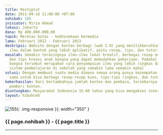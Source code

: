 ```yaml
---
title: Restiptut
date: 2011-09-16 11:08:00 +07:00
nohibah: 155
inisiator: Mirza Ahmad
lokasi: Jakarta
dana: Rp 400.000.000,00
topik: Meretas batas - kebhinekaan bermedia
lama: Februari 2012 - Februari 2013
deskripsi: Website dengan konten berbagi (web 2.0) yang menitikberatkan pada berbagi
  ilmu dalam bentuk yang lebih aplikatif, yaitu resep, tips, dan tutorial dari membernya
masalah: Semakin terasingnya ilmu-ilmu lokal kreatif, berbagai resep makanan minuman,
  dan tips kreasi anak bangsa yang dapat memudahkan pekerjaan. Padahal kekayaan bidaya
  bangsa tersebut merupakan cara penyampaian ilmu yang lebih ringkas dan praktis daripada
  sistem pembelajaran di sekolah yang semakin lama semakin mahal
solusi: Dengan membuat suatu media dimana semua orang punya kesempatan yang relatif
  sama untuk bisa berbagi resep-resep kuno, tips-tips ringkas, dan tutorial pelajaran
keberhasilan: Dari bertambahnya jumlah konten dan pembaca, tersebarnya pembaca, dan
  pemberi konten.
diuntungkan: Masyarakat Indonesia 15-60 tahun yang bisa mengakses internet
layout: hibahcmb
---
```


![155](/static/img/hibahcmb/155.png){: .img-responsive }{: width="350" }

### {{ page.nohibah }} - {{ page.title }}

---
